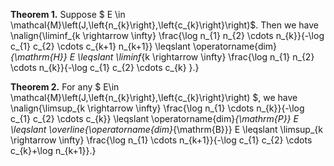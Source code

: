 **Theorem 1.** Suppose $ E \in \mathcal{M}\left(J,\left\{n_{k}\right\},\left\{c_{k}\right\}\right)$. Then we have 
\nalign{\liminf_{k \rightarrow \infty} \frac{\log n_{1} n_{2} \cdots n_{k}}{-\log c_{1} c_{2} \cdots c_{k+1} n_{k+1}}        \leqslant \operatorname{dim}_{\mathrm{H}} E \leqslant         \liminf_{k \rightarrow \infty} \frac{\log n_{1} n_{2} \cdots n_{k}}{-\log c_{1} c_{2} \cdots c_{k} }.}

**Theorem 2.** For any $ E\in \mathcal{M}\left(J,\left\{n_{k}\right\},\left\{c_{k}\right\}\right) $, we have
\nalign{\limsup_{k \rightarrow \infty} \frac{\log n_{1} \cdots n_{k}}{-\log c_{1} c_{2} \cdots c_{k}} \leqslant \operatorname{dim}_{\mathrm{P}} E \leqslant \overline{\operatorname{dim}_{\mathrm{B}}} E \leqslant \limsup_{k \rightarrow \infty}  \frac{\log n_{1} \cdots n_{k+1}}{-\log c_{1} c_{2} \cdots c_{k}+\log n_{k+1}}.}